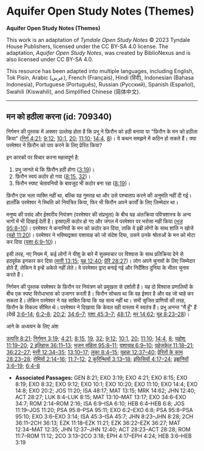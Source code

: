 # Aquifer Open Study Notes (Themes)

**Aquifer Open Study Notes (Themes)**

This work is an adaptation of *Tyndale Open Study Notes* © 2023 Tyndale House Publishers, licensed under the CC BY\-SA 4\.0 license. The adaptation, *Aquifer Open Study Notes*, was created by BiblioNexus and is also licensed under CC BY\-SA 4\.0\.

This resource has been adapted into multiple languages, including English, Tok Pisin, Arabic (عربي), French (Français), Hindi (हिंदी), Indonesian (Bahasa Indonesia), Portuguese (Português), Russian (Русский), Spanish (Español), Swahili (Kiswahili), and Simplified Chinese (简体中文).



--------------------------------

## मन को हठीला करना (id: 709340)

निर्गमन की पुस्तक में अक्सर उल्लेख होता है कि प्रभु ने फ़िरौन को हठी बनाया या "फ़िरौन के मन को हठीला किया" ([निर्ग 4:21](https://ref.ly/Exod4:21); [9:12](https://ref.ly/Exod9:12); [10:1](https://ref.ly/Exod10:1), [20](https://ref.ly/Exod10:20); [11:10](https://ref.ly/Exod11:10); [14:4](https://ref.ly/Exod14:4), [8](https://ref.ly/Exod14:8))। ये कथन समझने में कठिन हो सकते हैं। क्या परमेश्वर ने फ़िरौन को पाप करने के लिए प्रेरित किया?

इन कारकों पर विचार करना महत्वपूर्ण है:

1. प्रभु जानते थे कि फ़िरौन हठी होगा ([3:19](https://ref.ly/Exod3:19))।
2. फ़िरौन स्वयं कठोर हो गया ([8:15](https://ref.ly/Exod8:15), [32](https://ref.ly/Exod8:32))।
3. फिरौन स्पष्ट चेतावनियों के बावजूद भी कठोर बना रहा ([8:19](https://ref.ly/Exod8:19))।

फ़िरौन एक भला व्यक्ति नहीं था, बल्कि वह गुमराह था और उसे पश्चाताप करने की अनुमति नहीं दी गई। हालाँकि परमेश्वर ने स्थिति को नियंत्रित किया, फिर भी फिरौन अपने कार्यों के लिए ज़िम्मेदार था। 

मनुष्य की पसंद और ईश्वरीय नियंत्रण (परमेश्वर की संप्रभुता) के बीच यह अंतःक्रिया पवित्रशास्त्र के अन्य भागों में भी दिखाई देती है। इस्राएली कठोर हो गए और जंगल में परमेश्वर पर भरोसा नहीं किया ([भज 95:8–10](https://ref.ly/Ps95:8-Ps95:10))। परमेश्वर ने कनानियों के मन को कठोर कर दिया, ताकि वे इब्री लोगों के साथ शांति न खोजें ([यहो 11:20](https://ref.ly/Josh11:20))। परमेश्वर ने भविष्यद्वक्ता यशायाह को जो संदेश दिया, उसने उनके श्रोताओं के मन को मोटा कर दिया ([यशा 6:9–10](https://ref.ly/Isa6:9-Isa6:10))।

इसी तरह, नए नियम में, कई लोगों ने यीशु के बारे में सुसमाचार पर विश्वास के साथ प्रतिक्रिया देने से हठपूर्वक इनकार कर दिया ([मत्ती 13:15](https://ref.ly/Matt13:15); [यूह 12:40](https://ref.ly/John12:40); [प्रेरि 28:27](https://ref.ly/Acts28:27))। लोग अपने चुनावों के लिए जिम्मेदार होते हैं, लेकिन वे इन्हें अकेले नहीं लेते। वे परमेश्वर द्वारा बनाई गई और निर्देशित दुनिया के भीतर चुनाव करते हैं।

निर्गमन की पुस्तक परमेश्वर के फ़िरौन पर नियंत्रण को प्रमुखता से दर्शाती है। यह दो विश्वास प्रणालियों के बीच एक स्पष्ट विरोधाभास को उजागर करती है। फिरौन सोचता था कि वह ईश्वर है और वह जो चाहे कर सकता है। लेकिन परमेश्वर ने यह साबित किया कि यह सत्य नहीं था। सभी सृजित प्राणियों की तरह, फ़िरौन के विकल्प सीमित थे। परमेश्वर ने दिखाया कि केवल वही वास्तव में स्वतंत्र हैं। प्रभु अनन्त "मैं हूँ" हैं (देखें [3:6–14](https://ref.ly/Exod3:6-Exod3:14); [6:2–8](https://ref.ly/Exod6:2-Exod6:8); [20:2](https://ref.ly/Exod20:2); [34:6–7](https://ref.ly/Exod34:6-Exod34:7); [यशा 45:3–7](https://ref.ly/Isa45:3-Isa45:7); [48:17](https://ref.ly/Isa48:17); [मर 14:62](https://ref.ly/Mark14:62); [यूह 8:23–28](https://ref.ly/John8:23-John8:28))।

आगे के अध्ययन के लिए अंश 

[उत्पत्ति 8:21](https://ref.ly/Gen8:21); [निर्गमन 3:19](https://ref.ly/Exod3:19); [4:21](https://ref.ly/Exod4:21); [8:15](https://ref.ly/Exod8:15), [19](https://ref.ly/Exod8:19), [32](https://ref.ly/Exod8:32); [9:12](https://ref.ly/Exod9:12); [10:1](https://ref.ly/Exod10:1), [20](https://ref.ly/Exod10:20); [11:10](https://ref.ly/Exod11:10); [14:4](https://ref.ly/Exod14:4), [8](https://ref.ly/Exod14:8); [यहोशू 11:19–20](https://ref.ly/Josh11:19-Josh11:20); [2 इतिहास 36:11–13](https://ref.ly/2Chr36:11-2Chr36:13); [भजन संहिता 95:8–11](https://ref.ly/Ps95:8-Ps95:11); [यशायाह 6:9–10](https://ref.ly/Isa6:9-Isa6:10); [यहेजकेल 11:18–21](https://ref.ly/Ezek11:18-Ezek11:21); [36:22–27](https://ref.ly/Ezek36:22-Ezek36:27); [मत्ती 12:34–35](https://ref.ly/Matt12:34-Matt12:35); [13:10–17](https://ref.ly/Matt13:10-Matt13:17); [लूका 8:4–15](https://ref.ly/Luke8:4-Luke8:15); [यूहन्ना 12:37–40](https://ref.ly/John12:37-John12:40); [प्रेरितों के काम 28:23–28](https://ref.ly/Acts28:23-Acts28:28); [रोमियों 2:14–16](https://ref.ly/Rom2:14-Rom2:16); [11:7–12](https://ref.ly/Rom11:7-Rom11:12); [2 कुरिन्थियों 3:13–18](https://ref.ly/2Cor3:13-2Cor3:18); [इफिसियों 4:17–24](https://ref.ly/Eph4:17-Eph4:24); [इब्रानियों 3:6–19](https://ref.ly/Heb3:6-Heb3:19); [6:4–8](https://ref.ly/Heb6:4-Heb6:8)

* **Associated Passages:** GEN 8:21; EXO 3:19; EXO 4:21; EXO 8:15; EXO 8:19; EXO 8:32; EXO 9:12; EXO 10:1; EXO 10:20; EXO 11:10; EXO 14:4; EXO 14:8; EXO 20:2; JOS 11:20; ISA 48:17; MAT 13:15; MRK 14:62; JHN 12:40; ACT 28:27; LUK 8:4–LUK 8:15; MAT 13:10–MAT 13:17; EXO 34:6–EXO 34:7; ROM 2:14–ROM 2:16; ISA 6:9–ISA 6:10; HEB 6:4–HEB 6:8; JOS 11:19–JOS 11:20; PSA 95:8–PSA 95:11; EXO 6:2–EXO 6:8; PSA 95:8–PSA 95:10; EXO 3:6–EXO 3:14; ISA 45:3–ISA 45:7; JHN 8:23–JHN 8:28; 2CH 36:11–2CH 36:13; EZK 11:18–EZK 11:21; EZK 36:22–EZK 36:27; MAT 12:34–MAT 12:35; JHN 12:37–JHN 12:40; ACT 28:23–ACT 28:28; ROM 11:7–ROM 11:12; 2CO 3:13–2CO 3:18; EPH 4:17–EPH 4:24; HEB 3:6–HEB 3:19


